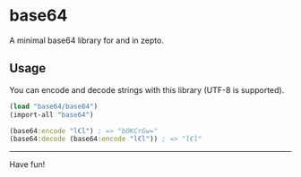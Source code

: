# base64

A minimal base64 library for and in zepto.

## Usage

You can encode and decode strings with this library (UTF-8 is supported).

```clojure
(load "base64/base64")
(import-all "base64")

(base64:encode "l€l") ; => "bOKCrGw="
(base64:decode (base64:encode "l€l")) ; => "l€l"
```

<hr/>

Have fun!
